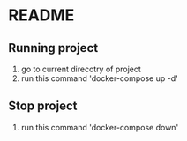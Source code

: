 # README

## Running project

1. go to current direcotry of project
2. run this command 'docker-compose up -d'

## Stop project
1. run this command 'docker-compose down'